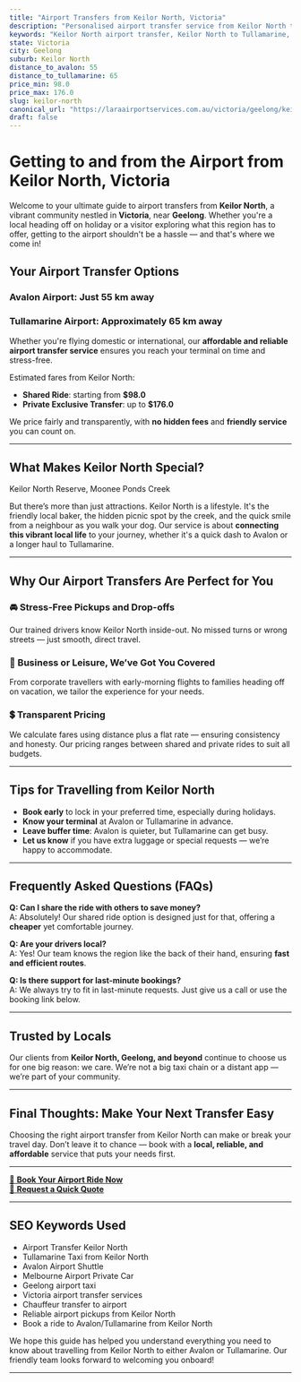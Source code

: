 ```yaml
---
title: "Airport Transfers from Keilor North, Victoria"
description: "Personalised airport transfer service from Keilor North to Avalon and Tullamarine airports. Enjoy a smooth, affordable ride with us!"
keywords: "Keilor North airport transfer, Keilor North to Tullamarine, Keilor North to Avalon, airport taxi Keilor North, private airport transfer Keilor North, shared ride Keilor North, Keilor North transfers, airport shuttle Keilor North, book Keilor North airport taxi, affordable Keilor North airport transfer, Keilor North airport transfer service, airport transfer Geelong, airport transfer Melbourne, Melbourne airport taxi, airport transfers Victoria, Tullamarine airport shuttle, Avalon airport transfers, Melbourne private transfer, airport transport services Melbourne"
state: Victoria
city: Geelong
suburb: Keilor North
distance_to_avalon: 55
distance_to_tullamarine: 65
price_min: 98.0
price_max: 176.0
slug: keilor-north
canonical_url: "https://laraairportservices.com.au/victoria/geelong/keilor-north/"
draft: false
---
```


# Getting to and from the Airport from Keilor North, Victoria

Welcome to your ultimate guide to airport transfers from **Keilor North**, a vibrant community nestled in **Victoria**, near **Geelong**. Whether you're a local heading off on holiday or a visitor exploring what this region has to offer, getting to the airport shouldn't be a hassle — and that's where we come in!

## Your Airport Transfer Options

### Avalon Airport: Just 55 km away  
### Tullamarine Airport: Approximately 65 km away

Whether you're flying domestic or international, our **affordable and reliable airport transfer service** ensures you reach your terminal on time and stress-free.

Estimated fares from Keilor North:
- **Shared Ride**: starting from **$98.0**
- **Private Exclusive Transfer**: up to **$176.0**

We price fairly and transparently, with **no hidden fees** and **friendly service** you can count on.

---

## What Makes Keilor North Special?

Keilor North Reserve, Moonee Ponds Creek

But there’s more than just attractions. Keilor North is a lifestyle. It's the friendly local baker, the hidden picnic spot by the creek, and the quick smile from a neighbour as you walk your dog. Our service is about **connecting this vibrant local life** to your journey, whether it's a quick dash to Avalon or a longer haul to Tullamarine.

---

## Why Our Airport Transfers Are Perfect for You

### 🚘 Stress-Free Pickups and Drop-offs
Our trained drivers know Keilor North inside-out. No missed turns or wrong streets — just smooth, direct travel.

### 💼 Business or Leisure, We’ve Got You Covered
From corporate travellers with early-morning flights to families heading off on vacation, we tailor the experience for your needs.

### 💲 Transparent Pricing
We calculate fares using distance plus a flat rate — ensuring consistency and honesty. Our pricing ranges between shared and private rides to suit all budgets.

---

## Tips for Travelling from Keilor North

- **Book early** to lock in your preferred time, especially during holidays.
- **Know your terminal** at Avalon or Tullamarine in advance.
- **Leave buffer time**: Avalon is quieter, but Tullamarine can get busy.
- **Let us know** if you have extra luggage or special requests — we’re happy to accommodate.

---

## Frequently Asked Questions (FAQs)

**Q: Can I share the ride with others to save money?**  
A: Absolutely! Our shared ride option is designed just for that, offering a **cheaper** yet comfortable journey.

**Q: Are your drivers local?**  
A: Yes! Our team knows the region like the back of their hand, ensuring **fast and efficient routes**.

**Q: Is there support for last-minute bookings?**  
A: We always try to fit in last-minute requests. Just give us a call or use the booking link below.

---

## Trusted by Locals

Our clients from **Keilor North, Geelong, and beyond** continue to choose us for one big reason: we care. We’re not a big taxi chain or a distant app — we’re part of your community.

---

## Final Thoughts: Make Your Next Transfer Easy

Choosing the right airport transfer from Keilor North can make or break your travel day. Don’t leave it to chance — book with a **local, reliable, and affordable** service that puts your needs first.

---

[📅 **Book Your Airport Ride Now**](https://laraairportservices.square.site/s/appointments)  
[📧 **Request a Quick Quote**](https://laraairportservices.square.site/contact-us)

---

## SEO Keywords Used
- Airport Transfer Keilor North
- Tullamarine Taxi from Keilor North
- Avalon Airport Shuttle
- Melbourne Airport Private Car
- Geelong airport taxi
- Victoria airport transfer services
- Chauffeur transfer to airport
- Reliable airport pickups from Keilor North
- Book a ride to Avalon/Tullamarine from Keilor North

We hope this guide has helped you understand everything you need to know about travelling from Keilor North to either Avalon or Tullamarine. Our friendly team looks forward to welcoming you onboard!

---
